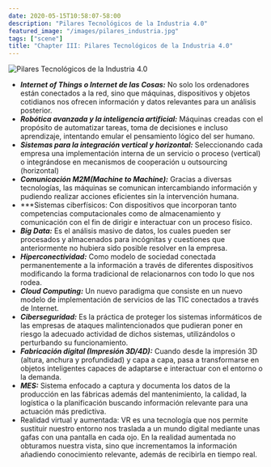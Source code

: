 ```yaml
---
date: 2020-05-15T10:58:07-58:00
description: "Pilares Tecnológicos de la Industria 4.0"
featured_image: "/images/pilares_industria.jpg"
tags: ["scene"]
title: "Chapter III: Pilares Tecnológicos de la Industria 4.0"
---
```

![Pilares Tecnológicos de la Industria 4.0](../../images/pilares_industria.jpg)
- ***Internet of Things o Internet de las Cosas:*** No solo los ordenadores están conectados a la red, sino que máquinas, dispositivos y objetos cotidianos nos ofrecen información y datos relevantes para un análisis posterior.
- ***Robótica avanzada y la inteligencia artificial:*** Máquinas creadas con el propósito de automatizar tareas, toma de decisiones e incluso aprendizaje, intentando emular el pensamiento lógico del ser humano.
- ***Sistemas para la integración vertical y horizontal:*** Seleccionando cada empresa una implementación interna de un servicio o proceso (vertical) o integrándose en mecanismos de cooperación u outsourcing (horizontal)
- ***Comunicación  M2M(Machine to Machine):***  Gracias a diversas tecnologías, las máquinas se comunican intercambiando información y pudiendo realizar acciones eficientes sin la intervención humana.
- ***Sistemas ciberfísicos: Con dispositivos que incorporan tanto competencias computacionales como de almacenamiento y comunicación con el fin de dirigir e interactuar con un proceso físico.
- ***Big Data:*** Es el análisis masivo de datos, los cuales pueden ser procesados y almacenados para incógnitas y cuestiones que anteriormente no hubiera sido posible resolver en la empresa.
- ***Hiperconectividad:*** Como modelo de sociedad conectada permanentemente a la información a través de diferentes dispositivos modificando la forma tradicional de relacionarnos con todo lo que nos rodea.
- ***Cloud Computing:*** Un nuevo paradigma que consiste en un nuevo modelo de implementación de servicios de las TIC conectados a través de Internet.
- ***Ciberseguridad:*** Es la práctica de proteger los sistemas informáticos de las empresas de ataques malintencionados que pudieran poner en riesgo la adecuado actividad de dichos sistemas, utilizándolos o perturbando su funcionamiento.
- ***Fabricación digital (Impresión 3D/4D):*** Cuando desde la impresión 3D (altura, anchura y profundidad) y capa a capa, pasa a transformarse en objetos inteligentes capaces de adaptarse e interactuar con el entorno o la demanda.
- ***MES:*** Sistema enfocado a captura y documenta los datos de la producción en las fábricas además del mantenimiento, la calidad, la logística o la planificación buscando información relevante para una actuación más predictiva.
- Realidad virtual y aumentada: VR es una tecnología que nos permite sustituir nuestro entorno nos traslada a un mundo digital mediante unas gafas con una pantalla en cada ojo. En la realidad aumentada no obturamos nuestra vista, sino que incrementamos la información añadiendo conocimiento relevante, además de recibirla en tiempo real.
